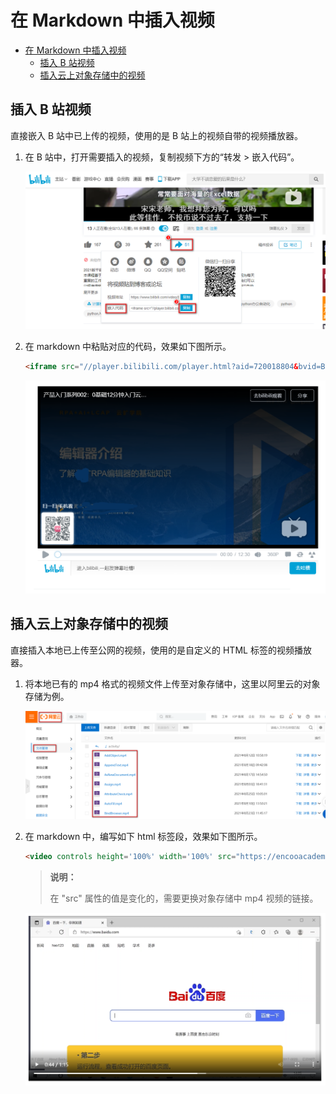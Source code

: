 # 在 Markdown 中插入视频

<!-- TOC -->

- [在 Markdown 中插入视频](#在-markdown-中插入视频)
  - [插入 B 站视频](#插入-b-站视频)
  - [插入云上对象存储中的视频](#插入云上对象存储中的视频)

<!-- /TOC -->

## 插入 B 站视频

直接嵌入 B 站中已上传的视频，使用的是 B 站上的视频自带的视频播放器。

1. 在 B 站中，打开需要插入的视频，复制视频下方的“转发 > 嵌入代码”。

    ![20210901150739](https://raw.githubusercontent.com/WangXin008/ProductHelpDocumentation/main/images/20210901150739.png)

2. 在 markdown 中粘贴对应的代码，效果如下图所示。

    ```html
    <iframe src="//player.bilibili.com/player.html?aid=720018804&bvid=BV1qQ4y1Y7V2&cid=395043780&page=1" scrolling="no" border="0" frameborder="no" framespacing="0" allowfullscreen="true"  width="700px" height="472px"> </iframe>

    ```

    ![20210901152028](https://raw.githubusercontent.com/WangXin008/ProductHelpDocumentation/main/images/20210901152028.png)

## 插入云上对象存储中的视频

直接插入本地已上传至公网的视频，使用的是自定义的 HTML 标签的视频播放器。

1. 将本地已有的 mp4 格式的视频文件上传至对象存储中，这里以阿里云的对象存储为例。

    ![20210901153523](https://raw.githubusercontent.com/WangXin008/ProductHelpDocumentation/main/images/20210901153523.png)

2. 在 markdown 中，编写如下 html 标签段，效果如下图所示。

    ```html
    <video controls height='100%' width='100%' src="https://encooacademy.oss-cn-shanghai.aliyuncs.com/activity/OpenBrowser.mp4"></video>

    ```

    > **说明：**
    >
    > 在 "src" 属性的值是变化的，需要更换对象存储中 mp4 视频的链接。

    ![20210901154520](https://raw.githubusercontent.com/WangXin008/ProductHelpDocumentation/main/images/20210901154520.png)
